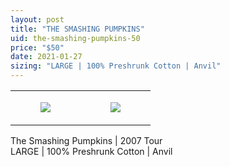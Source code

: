 ```yaml
---
layout: post
title: "THE SMASHING PUMPKINS"
uid: the-smashing-pumpkins-50
price: "$50"
date: 2021-01-27
sizing: "LARGE | 100% Preshrunk Cotton | Anvil"
---
```




<table style="width:100%;"><tr><td style="vertical-align:top;">
      <figure class="tmblr-full" data-orig-height="2048" data-orig-width="1365" data-orig-src="https://concertshirts.netlify.app/shirts/0174/0174-01.jpg"><img src="https://64.media.tumblr.com/c477d524ebf522d9f3ac7ab71c2b37ff/bb1b43d8eed36970-e3/s540x810/739bb530da3e0cf2002dcbf1eabf8ba1d62fcc85.jpg" data-orig-height="2048" data-orig-width="1365" data-orig-src="https://concertshirts.netlify.app/shirts/0174/0174-01.jpg"/></figure></td>
    <td style="vertical-align:top;">
      <figure class="tmblr-full" data-orig-height="2048" data-orig-width="1365" data-orig-src="https://concertshirts.netlify.app/shirts/0174/0174-02.jpg"><img src="https://64.media.tumblr.com/944eed9f05b653ec5c731eccd22c9c14/bb1b43d8eed36970-ee/s540x810/dcb3c619d16fd295376b7916b4f614bfec535234.jpg" data-orig-height="2048" data-orig-width="1365" data-orig-src="https://concertshirts.netlify.app/shirts/0174/0174-02.jpg"/></figure></td>
  </tr></table><p>
  The Smashing Pumpkins | 2007 Tour<br/>LARGE | 100% Preshrunk Cotton | Anvil
</p>

